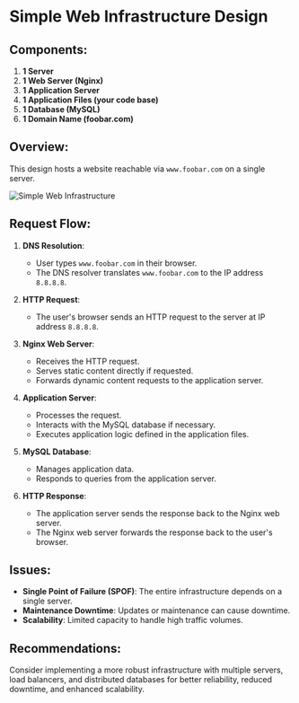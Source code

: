 # Simple Web Infrastructure Design

## Components:
1. **1 Server**
2. **1 Web Server (Nginx)**
3. **1 Application Server**
4. **1 Application Files (your code base)**
5. **1 Database (MySQL)**
6. **1 Domain Name (foobar.com)**

## Overview:
This design hosts a website reachable via `www.foobar.com` on a single server.

![Simple Web Infrastructure](./simple_web_stack.png)

## Request Flow:
1. **DNS Resolution**:
   - User types `www.foobar.com` in their browser.
   - The DNS resolver translates `www.foobar.com` to the IP address `8.8.8.8`.

2. **HTTP Request**:
   - The user's browser sends an HTTP request to the server at IP address `8.8.8.8`.

3. **Nginx Web Server**:
   - Receives the HTTP request.
   - Serves static content directly if requested.
   - Forwards dynamic content requests to the application server.

4. **Application Server**:
   - Processes the request.
   - Interacts with the MySQL database if necessary.
   - Executes application logic defined in the application files.

5. **MySQL Database**:
   - Manages application data.
   - Responds to queries from the application server.

6. **HTTP Response**:
   - The application server sends the response back to the Nginx web server.
   - The Nginx web server forwards the response back to the user's browser.

## Issues:
- **Single Point of Failure (SPOF)**: The entire infrastructure depends on a single server.
- **Maintenance Downtime**: Updates or maintenance can cause downtime.
- **Scalability**: Limited capacity to handle high traffic volumes.

## Recommendations:
Consider implementing a more robust infrastructure with multiple servers, load balancers, and distributed databases for better reliability, reduced downtime, and enhanced scalability.


